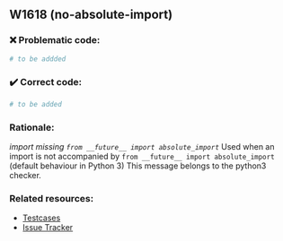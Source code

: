 ## W1618 (no-absolute-import)

### :x: Problematic code:

```python
# to be addded
```

### :heavy_check_mark: Correct code:

```python
# to be added
```

### Rationale:

 *import missing `from __future__ import absolute_import`*
  Used when an import is not accompanied by ``from __future__ import
  absolute_import`` (default behaviour in Python 3) This message belongs to the
  python3 checker.



### Related resources:

- [Testcases](#)
- [Issue Tracker](https://github.com/PyCQA/pylint/issues?q=is%3Aissue+%22no-absolute-import%22+OR+%22W1618%22)
